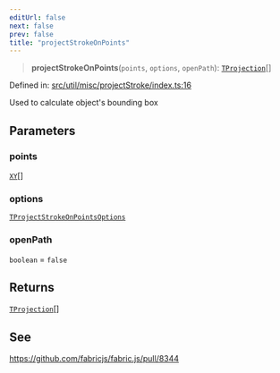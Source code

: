 ```yaml
---
editUrl: false
next: false
prev: false
title: "projectStrokeOnPoints"
---
```


> **projectStrokeOnPoints**(`points`, `options`, `openPath`): [`TProjection`](/api/fabric/namespaces/util/type-aliases/tprojection/)[]

Defined in: [src/util/misc/projectStroke/index.ts:16](https://github.com/fabricjs/fabric.js/blob/977f797255d8c56b5b68360b0d45bed33697d2e8/src/util/misc/projectStroke/index.ts#L16)

Used to calculate object's bounding box

## Parameters

### points

[`XY`](/api/interfaces/xy/)[]

### options

[`TProjectStrokeOnPointsOptions`](/api/fabric/namespaces/util/type-aliases/tprojectstrokeonpointsoptions/)

### openPath

`boolean` = `false`

## Returns

[`TProjection`](/api/fabric/namespaces/util/type-aliases/tprojection/)[]

## See

https://github.com/fabricjs/fabric.js/pull/8344
